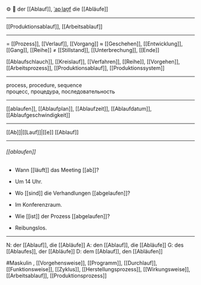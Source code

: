 ⚙️ 🔵 der [[Ablauf]], [ˈapˌlaʊ̯f](https://youglish.com/pronounce/Ablauf/german)
die [[Abläufe]]

---
[[Produktionsablauf]], [[Arbeitsablauf]]

---
= [[Prozess]], [[Verlauf]], [[Vorgang]]
≈ [[Geschehen]], [[Entwicklung]], [[Gang]], [[Reihe]]
≠ [[Stillstand]], [[Unterbrechung]], [[Ende]]

[[Ablaufschlauch]], [[Kreislauf]], [[Verfahren]], [[Reihe]], [[Vorgehen]], [[Arbeitsprozess]], [[Produktionsablauf]], [[Produktionssystem]]

---
process, procedure, sequence  
процесс, процедура, последовательность

---
[[ablaufen]], [[Ablaufplan]], [[Ablaufzeit]], [[Ablaufdatum]], [[Ablaufgeschwindigkeit]]

---
[[Ab]]|[[Lauf]]|[[e]]
[[Ablauf]]


---
###### [[ablaufen]]
- Wann [[läuft]] das Meeting [[ab]]?
- Um 14 Uhr.

- Wo [[sind]] die Verhandlungen [[abgelaufen]]?
- Im Konferenzraum.

- Wie [[ist]] der Prozess [[abgelaufen]]?
- Reibungslos.

---
N: der [[Ablauf]], die [[Abläufe]]
A: den [[Ablauf]], die [[Abläufe]]
G: des [[Ablaufes]], der [[Abläufe]]
D: dem [[Ablauf]], den [[Abläufen]]


#Maskulin , [[Vorgehensweise]], [[Programm]], [[Durchlauf]], [[Funktionsweise]], [[Zyklus]], [[Herstellungsprozess]], [[Wirkungsweise]], [[Arbeitsablauf]], [[Produktionsprozess]]
